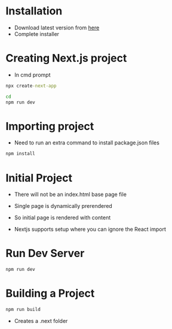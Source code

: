 # Installation

- Download latest version from [here](https://nodejs.org/en/)
- Complete installer

# Creating Next.js project

- In cmd prompt

```cmd
npx create-next-app
```

```bash
cd 
npm run dev
```

# Importing project

- Need to run an extra command to install package.json files
```bash
npm install
```

# Initial Project

- There will not be an index.html base page file
- Single page is dynamically prerendered
- So initial page is rendered with content

- Nextjs supports setup where you can ignore the React import

# Run Dev Server

```bash
npm run dev
```

# Building a Project

```bash
npm run build
```

- Creates a .next folder